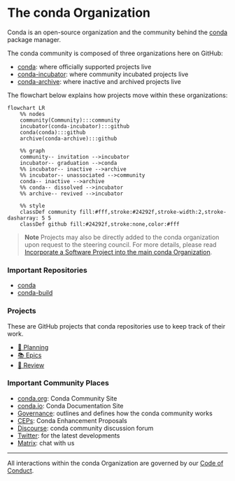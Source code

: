 [gh-conda-org]: https://github.com/conda
[gh-conda-incubator-org]: https://github.com/conda-incubator
[gh-conda-archive-org]: https://github.com/conda-archive

[conda.org]: https://conda.org/
[conda.io]: https://conda.io/
[governance]: https://github.com/conda-incubator/governance
[coc]: https://github.com/conda-incubator/governance/blob/main/CODE_OF_CONDUCT.md#the-short-version
[ceps]: https://github.com/conda-incubator/ceps
[discourse]: https://conda.discourse.group/
[twitter]: https://twitter.com/condaproject
[matrix]: https://matrix.to/#/#conda:matrix.org

[transferring]: https://github.com/conda-incubator/governance#incorporate-a-software-project-into-the-main-conda-organization

[conda]: https://github.com/conda/conda
[conda-build]: https://github.com/conda/conda-build

[planning-board]: https://github.com/orgs/conda/projects/2
[epic-board]: https://github.com/orgs/conda/projects/14
[review-board]: https://github.com/orgs/conda/projects/16

# The conda Organization
Conda is an open-source organization and the community behind the [conda][conda] package manager.

The conda community is composed of three organizations here on GitHub:
- [conda][gh-conda-org]: where officially supported projects live
- [conda-incubator][gh-conda-incubator-org]: where community incubated projects live
- [conda-archive][gh-conda-archive-org]: where inactive and archived projects live

The flowchart below explains how projects move within these organizations:

```mermaid
flowchart LR
    %% nodes
    community(Community):::community
    incubator(conda-incubator):::github
    conda(conda):::github
    archive(conda-archive):::github

    %% graph
    community-- invitation -->incubator
    incubator-- graduation -->conda
    %% incubator-- inactive -->archive
    %% incubator-- unassociated -->community
    conda-- inactive -->archive
    %% conda-- dissolved -->incubator
    %% archive-- revived -->incubator

    %% style
    classDef community fill:#fff,stroke:#24292f,stroke-width:2,stroke-dasharray: 5 5
    classDef github fill:#24292f,stroke:none,color:#fff
```

> **Note**
> Projects may also be directly added to the conda organization upon request to the
> steering council. For more details, please read [Incorporate a Software Project into the main conda Organization][transferring].

### Important Repositories

- [conda][conda]
- [conda-build][conda-build]

### Projects

These are GitHub projects that conda repositories use to keep track of their work.

- [🧭 Planning][planning-board]
- [📚 Epics][epic-board]
- [🔎 Review][review-board]

### Important Community Places

- [conda.org][conda.org]: Conda Community Site
- [conda.io][conda.io]: Conda Documentation Site
- [Governance][governance]: outlines and defines how the conda community works
- [CEPs][ceps]: Conda Enhancement Proposals
- [Discourse][discourse]: conda community discussion forum
- [Twitter][twitter]: for the latest developments
- [Matrix][matrix]: chat with us

---

All interactions within the conda Organization are governed by our [Code of Conduct][coc].
